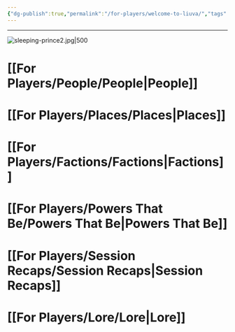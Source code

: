 ```yaml
---
{"dg-publish":true,"permalink":"/for-players/welcome-to-liuva/","tags":["gardenEntry"]}
---
```


***
![sleeping-prince2.jpg|500](/img/user/sleeping-prince2.jpg)
# [[For Players/People/People\|People]]
# [[For Players/Places/Places\|Places]]
# [[For Players/Factions/Factions\|Factions]]
# [[For Players/Powers That Be/Powers That Be\|Powers That Be]]
# [[For Players/Session Recaps/Session Recaps\|Session Recaps]]

# [[For Players/Lore/Lore\|Lore]]

